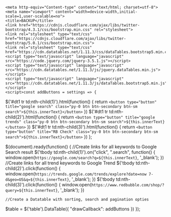     <meta http-equiv="Content-type" content="text/html; charset=utf-8">
    <meta name="viewport" content="width=device-width,initial-scale=1,user-scalable=no">
    <title>BACKUP</title>
    <link href="https://cdnjs.cloudflare.com/ajax/libs/twitter-bootstrap/4.3.1/css/bootstrap.min.css" rel="stylesheet">
    <link rel="stylesheet" type="text/css" href="https://cdnjs.cloudflare.com/ajax/libs/twitter-bootstrap/5.0.1/css/bootstrap.min.css">
    <link rel="stylesheet" type="text/css" href="https://cdn.datatables.net/1.11.3/css/dataTables.bootstrap5.min.css">    
    <script type="text/javascript" language="javascript" src="https://code.jquery.com/jquery-3.5.1.js"></script>
    <script type="text/javascript" language="javascript" src="https://cdn.datatables.net/1.11.3/js/jquery.dataTables.min.js"></script>
    <script type="text/javascript" language="javascript" src="https://cdn.datatables.net/1.11.3/js/dataTables.bootstrap5.min.js"></script>
    <script>const addButtons = settings => {
  $('#dt1 tr td:nth-child(1)').html(function() {
    return `<button type="button" title="google search" class="py-0 btn btn-secondary btn-sm search">${this.innerText}</button>`
  })
  $('#dt1 tr td:nth-child(2)').html(function() {
    return `<button type="button" title="google trends" class="py-0 btn btn-secondary btn-sm search">${this.innerText}</button>`
  })
    $('#dt1 tr td:nth-child(3)').html(function() {
    return `<button type="button" title="RB Check" class="py-0 btn btn-secondary btn-sm search">${this.innerText}</button>`
  })
};

$(document).ready(function() {
	//Create links for all keywords to Google Search result
  $('tbody td:nth-child(1)').on("click", ".search", function() {
    window.open(`https://google.com/search?q=${this.innerText}`, '_blank');
  })
  //Create links for all trend keywords to Google Trend 
  $('tbody td:nth-child(2)').click(function() {
    window.open(`https://trends.google.com/trends/explore?date=now 7-d&geo=US&q=${this.innerText}`, '_blank');
  })
  $('tbody td:nth-child(3)').click(function() {
    window.open(`https://www.redbubble.com/shop/?query=${this.innerText}`, '_blank');
  })

	//Create a Datatable with sorting, search and pagination opties
  $table = $('table').DataTable({
    "drawCallback": addButtons
  })
});


</script>
